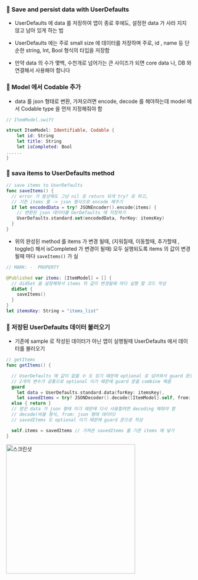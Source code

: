 ### 🔷 Save and persist data with UserDefaults

- UserDefaults 에 data 를 저장하여 앱이 종료 후에도, 설정한 data 가 사라 지지 않고 남아 있게 하는 법

- UserDefaults 에는 주로 small size 에 데이터를 저장하며 주로, id , name 등 단순한 string, Int, Bool 형식의 타입을 저장함

- 만약 data 의 수가 몇백, 수천개로 넘어가는 큰 사이즈가 되면 core data 나, DB 와 연결해서 사용해야 합니다

### 🔶 Model 에서 Codable 추가

- data 를 json 형태로 변환, 가져오려면 encode, decode 를 해야하는데 model 에서 Codable type 을 먼저 지정해줘야 함

```swift
// ItemModel.swift

struct ItemModel: Identifiable, Codable {
	let id: String
	let title: String
	let isCompleted: Bool
......
}
```

### 🔶 sava items to UserDefaults method

```swift
// save items to UserDefaults
func saveItems() {
  // error 가 발샹해도 그냥 nil 로 return 되게 try? 로 하고,
  // 기존 items 를 -> json 형식으로 encode 해주기
  if let encodedData = try? JSONEncoder().encode(items) {
    // 변환된 json 데이터를 UerDefaults 에 저장하기
    UserDefaults.standard.set(encodedData, forKey: itemsKey)
  }
}
```

- 위의 완성된 method 를 items 가 변경 될때, (지워질때, 이동할때, 추가할때 , toggle() 해서 isCompleted 가 변경이 될때) 모두 실행되도록 items 의 값이 변경될때 마다 `saveItems()` 가 실

```swift
// MARK: -  PROPERTY

@Published var items: [ItemModel] = [] {
  // didSet 을 설정해줘서 items 의 값이 변경될때 마다 실행 할 코드 작성
  didSet {
    saveItems()
  }
}
let itemsKey: String = "items_list"
```

### 🔶 저장된 UserDefaults 데이터 불러오기

- 기존에 sample 로 작성된 데이터가 아닌 앱이 실행될때 UserDefaults 에서 데이터를 불러오기

```swift
// getItems
func getItems() {

  // UserDefaults 에 값이 없을 수 도 있기 때문에 optional 로 넘어와서 guard 문으로 작성
  // 2개의 변수가 공통으로 optional 이기 때문에 guard 문을 combine 해줌
  guard
    let data = UserDefaults.standard.data(forKey: itemsKey),
    let savedItems = try? JSONDecoder().decode([ItemModel].self, from: data)
  else { return }
  // 받은 data 가 json 형태 이기 때문에 다시 사용할려면 decoding 해줘야 함
  // decode(바꿀 형식, from: json 형태 데이터)
  // savedItems 도 optional 이기 때문에 guard 문으로 작상

  self.items = savedItems // 가져온 savedItems 를 기존 items 에 넣기
}
```

<img height="350" alt="스크린샷" src="https://user-images.githubusercontent.com/28912774/149602471-90392c29-8c92-46fc-b110-e14bc5c37b49.gif">
